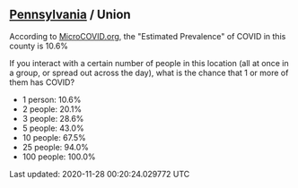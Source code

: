 
## [Pennsylvania](/united-states/pennsylvania) / Union

According to [MicroCOVID.org](http://microcovid.org),
the "Estimated Prevalence" of COVID in this county is 10.6%

If you interact with a certain number of people in this location
(all at once in a group, or spread out across the day), what is the chance that
1 or more of them has COVID?

- 1 person: 10.6%
- 2 people: 20.1%
- 3 people: 28.6%
- 5 people: 43.0%
- 10 people: 67.5%
- 25 people: 94.0%
- 100 people: 100.0%

Last updated: 2020-11-28 00:20:24.029772 UTC
